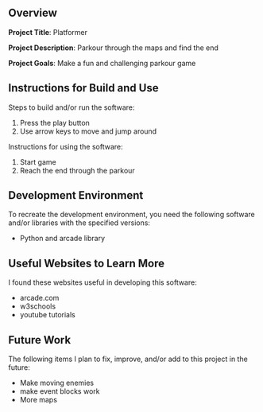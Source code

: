 ## Overview

**Project Title**: Platformer

**Project Description**: Parkour through the maps and find the end

**Project Goals**: Make a fun and challenging parkour game

## Instructions for Build and Use

Steps to build and/or run the software:

1. Press the play button
2. Use arrow keys to move and jump around

Instructions for using the software:

1. Start game
2. Reach the end through the parkour

## Development Environment 

To recreate the development environment, you need the following software and/or libraries with the specified versions:

* Python and arcade library

## Useful Websites to Learn More

I found these websites useful in developing this software:

* arcade.com
* w3schools
* youtube tutorials

## Future Work

The following items I plan to fix, improve, and/or add to this project in the future:

* Make moving enemies
* make event blocks work
* More maps